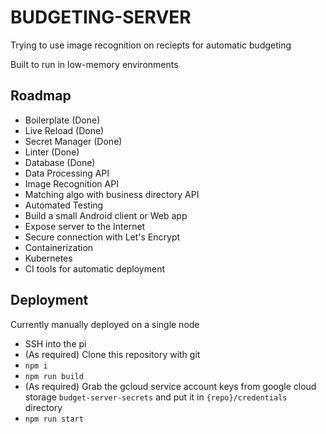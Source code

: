 # BUDGETING-SERVER
Trying to use image recognition on reciepts for automatic budgeting

Built to run in low-memory environments

## Roadmap
* Boilerplate (Done)
* Live Reload (Done)
* Secret Manager (Done)
* Linter (Done)
* Database (Done)
* Data Processing API
* Image Recognition API
* Matching algo with business directory API
* Automated Testing
* Build a small Android client or Web app
* Expose server to the Internet
* Secure connection with Let's Encrypt
* Containerization
* Kubernetes
* CI tools for automatic deployment

## Deployment
Currently manually deployed on a single node
* SSH into the pi
* (As required) Clone this repository with git
* `npm i`
* `npm run build`
* (As required) Grab the gcloud service account keys from google cloud storage `budget-server-secrets` and put it in `{repo}/credentials` directory
* `npm run start`